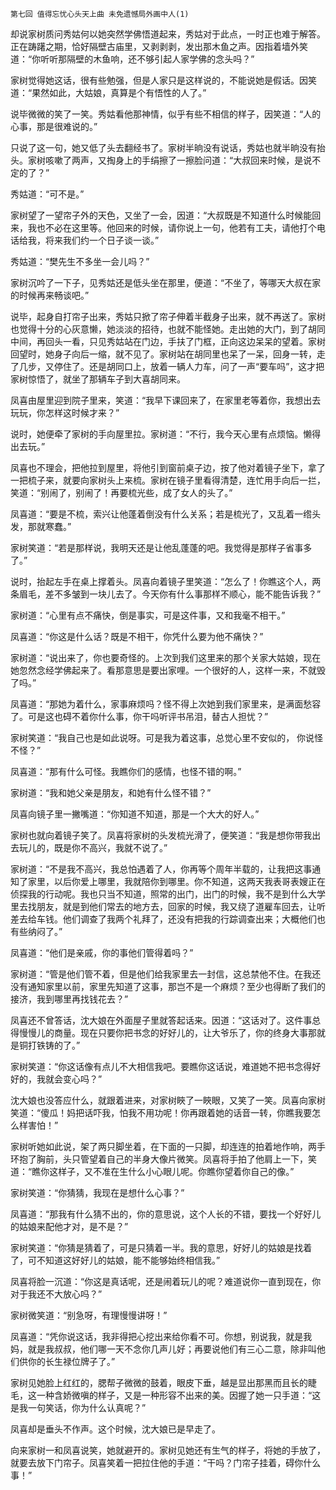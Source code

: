     第七回 值得忘忧心头天上曲 未免遗憾局外画中人(1) 

   却说家树质问秀姑何以她突然学佛悟道起来，秀姑对于此点，一时正也难于解答。正在踌躇之期，恰好隔壁古庙里，又剥剥剥，发出那木鱼之声。因指着墙外笑道：“你听听那隔壁的木鱼响，还不够引起人家学佛的念头吗？”

   家树觉得她这话，很有些勉强，但是人家只是这样说的，不能说她是假话。因笑道：“果然如此，大姑娘，真算是个有悟性的人了。”

   说毕微微的笑了一笑。秀姑看他那神情，似乎有些不相信的样子，因笑道：“人的心事，那是很难说的。”

   只说了这一句，她又低了头去翻经书了。家树半晌没有说话，秀姑也就半晌没有抬头。家树咳嗽了两声，又掏身上的手绢擦了一擦脸问道：“大叔回来时候，是说不定的了？”

   秀姑道：“可不是。”

   家树望了一望帘子外的天色，又坐了一会，因道：“大叔既是不知道什么时候能回来，我也不必在这里等。他回来的时候，请你说上一句，他若有工夫，请他打个电话给我，将来我们约一个日子谈一谈。”

   秀姑道：“樊先生不多坐一会儿吗？”

   家树沉吟了一下子，见秀姑还是低头坐在那里，便道：“不坐了，等哪天大叔在家的时候再来畅谈吧。”

   说毕，起身自打帘子出来，秀姑只掀了帘子伸着半截身子出来，就不再送了。家树也觉得十分的心灰意懒，她淡淡的招待，也就不能怪她。走出她的大门，到了胡同中间，再回头一看，只见秀姑站在门边，手扶了门框，正向这边呆呆的望着。家树回望时，她身子向后一缩，就不见了。家树站在胡同里也呆了一呆，回身一转，走了几步，又停住了。还是胡同口上，放着一辆人力车，问了一声“要车吗”，这才把家树惊悟了，就坐了那辆车子到大喜胡同来。

   凤喜由屋里迎到院子里来，笑道：“我早下课回来了，在家里老等着你，我想出去玩玩，你怎样这时候才来？”

   说时，她便牵了家树的手向屋里拉。家树道：“不行，我今天心里有点烦恼。懒得出去玩。”

   凤喜也不理会，把他拉到屋里，将他引到窗前桌子边，按了他对着镜子坐下，拿了一把梳子来，就要向家树头上来梳。家树在镜子里看得清楚，连忙用手向后一拦，笑道：“别闹了，别闹了！再要梳光些，成了女人的头了。”

   凤喜道：“要是不梳，索兴让他蓬着倒没有什么关系；若是梳光了，又乱着一绺头发，那就寒蠢。”

   家树笑道：“若是那样说，我明天还是让他乱蓬蓬的吧。我觉得是那样子省事多了。”

   说时，抬起左手在桌上撑着头。凤喜向着镜子里笑道：“怎么了！你瞧这个人，两条眉毛，差不多皱到一块儿去了。今天你有什么事那样不顺心，能不能告诉我？”

   家树道：“心里有点不痛快，倒是事实，可是这件事，又和我毫不相干。”

   凤喜道：“你这是什么话？既是不相干，你凭什么要为他不痛快？”

   家树道：“说出来了，你也要奇怪的。上次到我们这里来的那个关家大姑娘，现在她忽然念经学佛起来了。看那意思是要出家哩。一个很好的人，这样一来，不就毁了吗。”

   凤喜道：“那她为着什么，家事麻烦吗？怪不得上次她到我们家里来，是满面愁容了。可是这也碍不着你什么事，你干吗听评书吊泪，替古人担忧？”

   家树笑道：“我自己也是如此说呀。可是我为着这事，总觉心里不安似的， 你说怪不怪？”

   凤喜道：“那有什么可怪。我瞧你们的感情，也怪不错的啊。”

   家树道：“我和她父亲是朋友，和她有什么怪不错？”

   凤喜向镜子里一撇嘴道：“你知道不知道，那是一个大大的好人。”

   家树也就向着镜子笑了。凤喜将家树的头发梳光滑了，便笑道：“我是想你带我出去玩儿的，既是你不高兴，我就不说了。”

   家树道：“不是我不高兴，我总怕遇着了人，你再等个周年半载的，让我把这事通知了家里，以后你爱上哪里，我就陪你到哪里。你不知道，这两天我表哥表嫂正在侦探我的行动呢。我也只当不知道，照常的出门，出门的时候，我不是到什么大学里去找朋友，就是到他们常去的地方去，回家的时候，我又绕了道雇车回去，让听差去给车钱。他们调查了我两个礼拜了，还没有把我的行踪调查出来；大概他们也有些纳闷了。”

   凤喜道：“他们是亲戚，你的事他们管得着吗？”

   家树道：“管是他们管不着，但是他们给我家里去一封信，这总禁他不住。在我还没有通知家里以前，家里先知道了这事，那岂不是一个麻烦？至少也得断了我们的接济，我到哪里再找钱花去？”

   凤喜还不曾答话，沈大娘在外面屋子里就答起话来。因道：“这话对了。这件事总得慢慢儿的商量。现在只要你把书念的好好儿的，让大爷乐了，你的终身大事那就是铜打铁铸的了。”

   家树笑道：“你这话像有点儿不大相信我吧。要瞧你这话说，难道她不把书念得好好的，我就会变心吗？”

   沈大娘也没答应什么，就跟着进来，对家树䀹了一䀹眼，又笑了一笑。凤喜向家树笑道：“傻瓜！妈把话吓我，怕我不用功呢！你再跟着她的话音一转，你瞧我要怎么样害怕！”

   家树听她如此说，架了两只脚坐着，在下面的一只脚，却连连的拍着地作响，两手环抱了胸前，头只管望着自己的半身大像片微笑。凤喜将手拍了他肩上一下，笑道：“瞧你这样子，又不准在生什么小心眼儿呢。你瞧你望着你自己的像。”

   家树笑道：“你猜猜，我现在是想什么心事？”

   凤喜道：“那我有什么猜不出的，你的意思说，这个人长的不错，要找一个好好儿的姑娘来配他才对，是不是？”

   家树笑道：“你猜是猜着了，可是只猜着一半。我的意思，好好儿的姑娘是找着了，可不知道这好好儿的姑娘，能不能够始终相信我。”

   凤喜将脸一沉道：“你这是真话呢，还是闹着玩儿的呢？难道说你一直到现在，你对于我还不大放心吗？”

   家树微笑道：“别急呀，有理慢慢讲呀！”

   凤喜道：“凭你说这话，我非得把心挖出来给你看不可。你想，别说我，就是我妈，就是我叔叔，他们哪一天不念你几声儿好；再要说他们有三心二意，除非叫他们供你的长生禄位牌子了。”

   家树见她脸上红红的，腮帮子微微的鼓着，眼皮下垂，越是显出那黑而且长的睫毛，这一种含娇微嗔的样子，又是一种形容不出来的美。因握了她一只手道：“这是我一句笑话，你为什么认真呢？”

   凤喜却是垂头不作声。这个时候，沈大娘已是早走了。

   向来家树一和凤喜说笑，她就避开的。家树见她还有生气的样子，将她的手放了，就要去放下门帘子。凤喜笑着一把拉住他的手道：“干吗？门帘子挂着，碍你什么事！”

